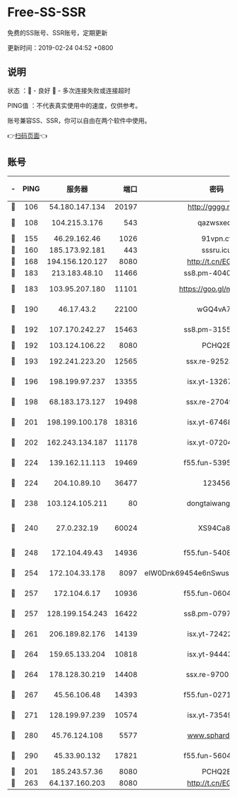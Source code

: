 # Free-SS-SSR

免费的SS账号、SSR账号，定期更新

更新时间：2019-02-24 04:52 +0800

## 说明

状态     ：🙂 - 良好 🙁 - 多次连接失败或连接超时

PING值   ：不代表真实使用中的速度，仅供参考。

账号兼容SS、SSR，你可以自由在两个软件中使用。

👉[扫码页面](https://liesauer.github.io/free-ss-ssr.github.io/)👈

## 账号

|-|PING|服务器|端口|密码|加密方式|区域|
|:----:|:----:|:-----:|-----:|:----:|:----:|:----:|
|🙂|106|54.180.147.134|20197|http://gggg.rocks|chacha20|KR|
|🙂|108|104.215.3.176|543|qazwsxedc|aes-256-gcm|JP|
|🙂|155|46.29.162.46|1026|91vpn.cf|rc4-md5|RU|
|🙂|160|185.173.92.181|443|sssru.icu|rc4-md5|RU|
|🙂|168|194.156.120.127|8080|http://t.cn/EGJIyrl|rc4-md5|RU|
|🙂|183|213.183.48.10|11466|ss8.pm-40405926|rc4-md5|RU|
|🙂|183|103.95.207.180|11101|https://goo.gl/m1zu1p|chacha20-ietf|CN|
|🙂|190|46.17.43.2|22100|wGQ4vA7D|aes-256-gcm|RU|
|🙂|192|107.170.242.27|15463|ss8.pm-31553028|aes-256-cfb|US|
|🙂|192|103.124.106.22|8080|PCHQ2E|rc4-md5|US|
|🙂|193|192.241.223.20|12565|ssx.re-92523210|aes-256-cfb|US|
|🙂|196|198.199.97.237|13355|isx.yt-13267292|aes-256-cfb|US|
|🙂|198|68.183.173.127|19498|ssx.re-27049875|aes-256-cfb|US|
|🙂|201|198.199.100.178|18316|isx.yt-67468554|aes-256-cfb|US|
|🙂|202|162.243.134.187|11178|isx.yt-07204971|aes-256-cfb|US|
|🙂|224|139.162.11.113|19469|f55.fun-53953321|aes-256-cfb|SG|
|🙂|224|204.10.89.10|36477|123456|aes-256-cfb|US|
|🙂|238|103.124.105.211|80|dongtaiwang.com|aes-256-cfb|US|
|🙂|240|27.0.232.19|60024|XS94Ca8K|xchacha20-ietf-poly1305|HK|
|🙂|248|172.104.49.43|14936|f55.fun-54084104|aes-256-cfb|SG|
|🙂|254|172.104.33.178|8097|eIW0Dnk69454e6nSwuspv9DmS201tQ0D|aes-256-cfb|SG|
|🙂|257|172.104.6.17|10936|f55.fun-06041209|aes-256-cfb|US|
|🙂|257|128.199.154.243|16422|ss8.pm-07972261|aes-256-cfb|SG|
|🙂|261|206.189.82.176|14139|isx.yt-72422097|aes-256-cfb|SG|
|🙂|264|159.65.133.204|10818|isx.yt-94443134|aes-256-cfb|SG|
|🙂|264|178.128.30.219|14408|ssx.re-97001746|aes-256-cfb|SG|
|🙂|267|45.56.106.48|14393|f55.fun-02711157|aes-256-cfb|US|
|🙂|271|128.199.97.239|10574|isx.yt-73549094|aes-256-cfb|SG|
|🙂|280|45.76.124.108|5577|www.sphard.com|aes-256-cfb|AU|
|🙂|290|45.33.90.132|17821|f55.fun-56045403|aes-256-cfb|US|
|🙂|201|185.243.57.36|8080|PCHQ2E|rc4-md5|US|
|🙂|263|64.137.160.203|8080|http://t.cn/EGJIyrl|rc4-md5|CA|
